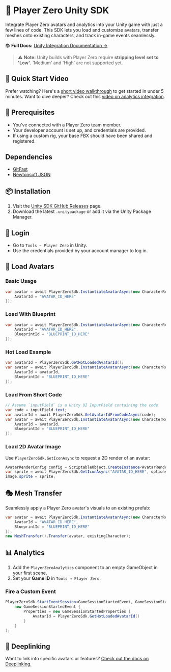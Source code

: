# 🧩 Player Zero Unity SDK

Integrate Player Zero avatars and analytics into your Unity game with just a few lines of code. This SDK lets you load and customize avatars, transfer meshes onto existing characters, and track in-game events seamlessly.

📚 **Full Docs:** [Unity Integration Documentation →](https://app.gitbook.com/o/-MUPNxqiv9WwarP92bMF/s/gzrFZv4JI6y2EfhkJwzN/integrations/unity-integration)

> ⚠️ **Note:** Unity builds with Player Zero require **stripping level set to 'Low'**. 'Medium' and 'High' are not supported yet.

## 🎥 Quick Start Video

Prefer watching? Here's a [short video walkthrough](https://www.youtube.com/watch?v=04-SCWpN3K0&embeds_referring_euri=https%3A%2F%2Fcdn.iframe.ly%2F&source_ve_path=MjM4NTE) to get started in under 5 minutes.
Want to dive deeper? Check out this [video on analytics integration](https://www.youtube.com/watch?v=ukpULD5lWww).

## 🚀 Prerequisites

- You've connected with a Player Zero team member.
- Your developer account is set up, and credentials are provided.
- If using a custom rig, your base FBX should have been shared and registered.

## Dependencies
- [GltFast](https://docs.unity3d.com/Packages/com.unity.cloud.gltfast@6.4/manual/index.html) 
- [Newtonsoft JSON](https://docs.unity3d.com/Packages/com.unity.nuget.newtonsoft-json@3.0/manual/index.html)

## 📦 Installation

1. Visit the [Unity SDK GitHub Releases](https://github.com/readyplayerme/player-zero-unity-sdk/releases) page.
2. Download the latest `.unitypackage` or add it via the Unity Package Manager.

## 🔐 Login

- Go to `Tools → Player Zero` in Unity.
- Use the credentials provided by your account manager to log in.

## 🧬 Load Avatars

### Basic Usage

```csharp
var avatar = await PlayerZeroSdk.InstantiateAvatarAsync(new CharacterRequestConfig {
    AvatarId = "AVATAR_ID_HERE"
});
```

### Load With Blueprint

```csharp
var avatar = await PlayerZeroSdk.InstantiateAvatarAsync(new CharacterRequestConfig {
    AvatarId = "AVATAR_ID_HERE",
    BlueprintId = "BLUEPRINT_ID_HERE"
});
```

### Hot Load Example

```csharp
var avatarId = PlayerZeroSdk.GetHotLoadedAvatarId();
var avatar = await PlayerZeroSdk.InstantiateAvatarAsync(new CharacterRequestConfig {
    AvatarId = avatarId,
    BlueprintId = "BLUEPRINT_ID_HERE"
});
```

### Load From Short Code

```csharp
// Assume `inputField` is a Unity UI InputField containing the code
var code = inputField.text;
var avatarId = await PlayerZeroSdk.GetAvatarIdFromCodeAsync(code);
var avatar = await PlayerZeroSdk.InstantiateAvatarAsync(new CharacterRequestConfig {
    AvatarId = avatarId,
    BlueprintId = "BLUEPRINT_ID_HERE"
});
```

### Load 2D Avatar Image

Use `PlayerZeroSdk.GetIconAsync` to request a 2D render of an avatar:

```csharp
AvatarRenderConfig config = ScriptableObject.CreateInstance<AvatarRenderConfig>();
var sprite = await PlayerZeroSdk.GetIconAsync("AVATAR_ID_HERE", options);
image.sprite = sprite;
```

## 🎭 Mesh Transfer

Seamlessly apply a Player Zero avatar's visuals to an existing prefab:

```csharp
var avatar = await PlayerZeroSdk.InstantiateAvatarAsync(new CharacterRequestConfig {
    AvatarId = "AVATAR_ID_HERE",
    BlueprintId = "BLUEPRINT_ID_HERE"
});
new MeshTransfer().Transfer(avatar, existingCharacter);
```

## 📊 Analytics

1. Add the `PlayerZeroAnalytics` component to an empty GameObject in your first scene.
2. Set your **Game ID** in `Tools → Player Zero`.

### Fire a Custom Event

```csharp
PlayerZeroSdk.StartEventSession<GameSessionStartedEvent, GameSessionStartedProperties>(
    new GameSessionStartedEvent {
        Properties = new GameSessionStartedProperties {
            AvatarId = PlayerZeroSdk.GetHotLoadedAvatarId()
        }
    }
);
```

## 🔗 Deeplinking

Want to link into specific avatars or features? [Check out the docs on Deeplinking.](https://app.gitbook.com/o/-MUPNxqiv9WwarP92bMF/s/gzrFZv4JI6y2EfhkJwzN/integrations/unity-integration/deeplinking)
